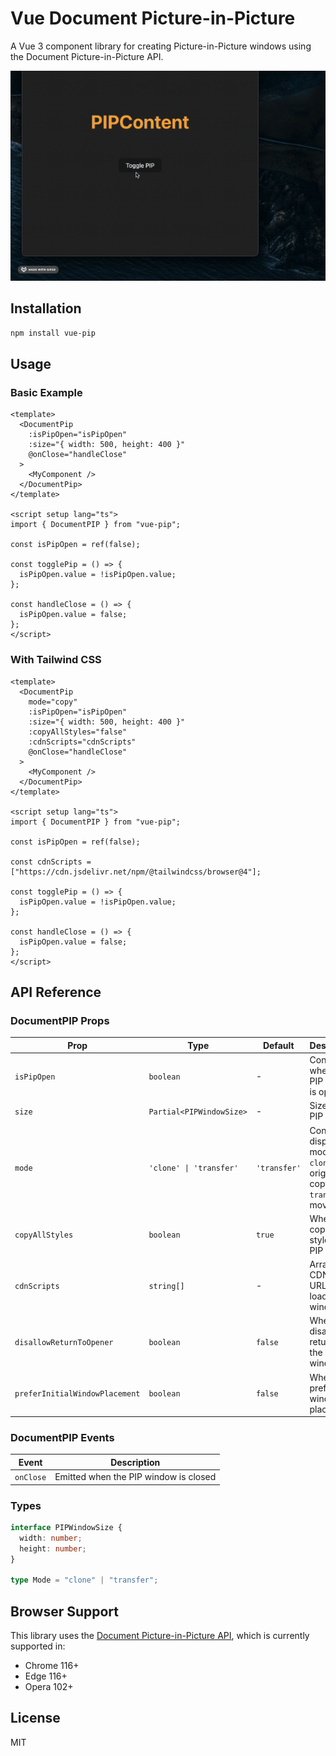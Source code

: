 # Vue Document Picture-in-Picture

A Vue 3 component library for creating Picture-in-Picture windows using the Document Picture-in-Picture API.

![Vue PIP Demo](./demo.gif)

## Installation

```bash
npm install vue-pip
```

## Usage

### Basic Example

```vue
<template>
  <DocumentPip
    :isPipOpen="isPipOpen"
    :size="{ width: 500, height: 400 }"
    @onClose="handleClose"
  >
    <MyComponent />
  </DocumentPip>
</template>

<script setup lang="ts">
import { DocumentPIP } from "vue-pip";

const isPipOpen = ref(false);

const togglePip = () => {
  isPipOpen.value = !isPipOpen.value;
};

const handleClose = () => {
  isPipOpen.value = false;
};
</script>
```

### With Tailwind CSS

```vue
<template>
  <DocumentPip
    mode="copy"
    :isPipOpen="isPipOpen"
    :size="{ width: 500, height: 400 }"
    :copyAllStyles="false"
    :cdnScripts="cdnScripts"
    @onClose="handleClose"
  >
    <MyComponent />
  </DocumentPip>
</template>

<script setup lang="ts">
import { DocumentPIP } from "vue-pip";

const isPipOpen = ref(false);

const cdnScripts = ["https://cdn.jsdelivr.net/npm/@tailwindcss/browser@4"];

const togglePip = () => {
  isPipOpen.value = !isPipOpen.value;
};

const handleClose = () => {
  isPipOpen.value = false;
};
</script>
```

## API Reference

### DocumentPIP Props

| Prop                           | Type                     | Default      | Description                                                                      |
| ------------------------------ | ------------------------ | ------------ | -------------------------------------------------------------------------------- |
| `isPipOpen`                    | `boolean`                | -            | Controls whether the PIP window is open                                          |
| `size`                         | `Partial<PIPWindowSize>` | -            | Size of the PIP window                                                           |
| `mode`                         | `'clone' \| 'transfer'`  | `'transfer'` | Content display mode<br>`clone`: keep original + copy<br>`transfer`: move to PIP |
| `copyAllStyles`                | `boolean`                | `true`       | Whether to copy all styles to PIP window                                         |
| `cdnScripts`                   | `string[]`               | -            | Array of CDN script URLs to load in PIP window                                   |
| `disallowReturnToOpener`       | `boolean`                | `false`      | Whether to disallow returning to the opener window                               |
| `preferInitialWindowPlacement` | `boolean`                | `false`      | Whether to prefer initial window placement                                       |

### DocumentPIP Events

| Event     | Description                           |
| --------- | ------------------------------------- |
| `onClose` | Emitted when the PIP window is closed |

### Types

```typescript
interface PIPWindowSize {
  width: number;
  height: number;
}

type Mode = "clone" | "transfer";
```

## Browser Support

This library uses the [Document Picture-in-Picture API](https://developer.chrome.com/docs/web-platform/document-picture-in-picture/), which is currently supported in:

- Chrome 116+
- Edge 116+
- Opera 102+

## License

MIT
